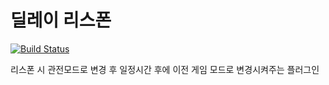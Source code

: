 # 딜레이 리스폰
[![Build Status](https://travis-ci.com/monun/delayed-respawn.svg?branch=master)](https://travis-ci.org/monun/delayed-respawn)

리스폰 시 관전모드로 변경 후 일정시간 후에 이전 게임 모드로 변경시켜주는 플러그인